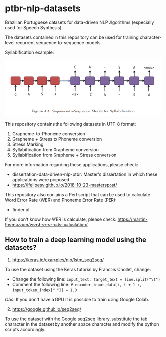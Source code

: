 # ptbr-nlp-datasets
Brazilian Portuguese datasets for data-driven NLP algorithms (especially used for Speech Synthesis). 

The datasets contained in this repository can be used for training character-level recurrent sequence-to-sequence models.

Syllabification example:

![syllabification-example](syllabification-example.PNG)

This repository contains the following datasets in UTF-8 format:

1. Grapheme-to-Phoneme conversion
2. Grapheme + Stress to Phoneme conversion
3. Stress Marking
4. Syllabification from Grapheme conversion
5. Syllabification from Grapheme + Stress conversion

For more information regarding these applications, please check:

- dissertation-data-driven-nlp-ptbr: Master's dissertation in which these applications were proposed.
- https://lfelipesv.github.io/2018-10-23-masterspost/

This repository also contains a Perl script that can be used to calculate Word Error Rate (WER) and Phoneme Error Rate (PER):

- finder.pl

If you don't know how WER is calculate, please check: https://martin-thoma.com/word-error-rate-calculation/

## How to train a deep learning model using the datasets?

1. https://keras.io/examples/nlp/lstm_seq2seq/

To use the dataset using the Keras tutorial by Francois Chollet, change:

- Change the following line: ```input_text, target_text = line.split("\t")```
- Comment the following line: ```# encoder_input_data[i, t + 1 :, input_token_index[" "]] = 1.0```

*Obs:* If you don't have a GPU it is possible to train using Google Colab.

2. https://google.github.io/seq2seq/

To use the dataset with the Google seq2seq library, substitute the tab character in the dataset by another space character and modify the python scripts accordingly.